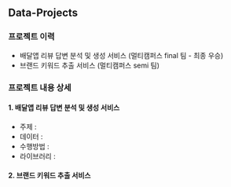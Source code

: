 ## Data-Projects

### 프로젝트 이력 
- 배달앱 리뷰 답변 분석 및 생성 서비스 (멀티캠퍼스 final 팀 - 최종 우승)
- 브랜드 키워드 추출 서비스 (멀티캠퍼스 semi 팀)



### 프로젝트 내용 상세 

#### 1. 배달앱 리뷰 답변 분석 및 생성 서비스
- 주제 : 
- 데이터 : 
- 수행방법 : 
- 라이브러리 : 
    
#### 2. 브랜드 키워드 추출 서비스
